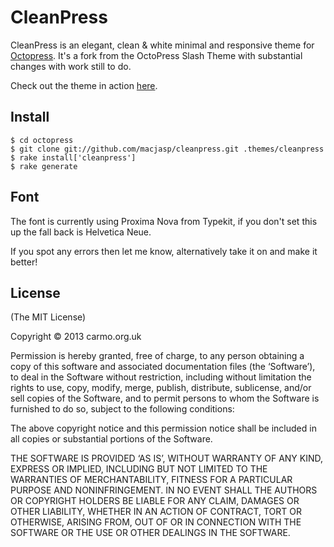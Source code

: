 CleanPress
==========
CleanPress is an elegant, clean & white minimal and responsive theme for [Octopress](http://octopress.org). It's a fork from the OctoPress Slash Theme with substantial changes with work still to do.

Check out the theme in action [here](http://carmo.org.uk).


Install
-------
    $ cd octopress
    $ git clone git://github.com/macjasp/cleanpress.git .themes/cleanpress
    $ rake install['cleanpress']
    $ rake generate


Font
---------------------
The font is currently using Proxima Nova from Typekit, if you don't set this up the fall back is Helvetica Neue.

If you spot any errors then let me know, alternatively take it on and make it better!

License
-------
(The MIT License)

Copyright © 2013 carmo.org.uk

Permission is hereby granted, free of charge, to any person obtaining a copy of this software and associated documentation files (the ‘Software’), to deal in the Software without restriction, including without limitation the rights to use, copy, modify, merge, publish, distribute, sublicense, and/or sell copies of the Software, and to permit persons to whom the Software is furnished to do so, subject to the following conditions:

The above copyright notice and this permission notice shall be included in all copies or substantial portions of the Software.

THE SOFTWARE IS PROVIDED ‘AS IS’, WITHOUT WARRANTY OF ANY KIND, EXPRESS OR IMPLIED, INCLUDING BUT NOT LIMITED TO THE WARRANTIES OF MERCHANTABILITY, FITNESS FOR A PARTICULAR PURPOSE AND NONINFRINGEMENT. IN NO EVENT SHALL THE AUTHORS OR COPYRIGHT HOLDERS BE LIABLE FOR ANY CLAIM, DAMAGES OR OTHER LIABILITY, WHETHER IN AN ACTION OF CONTRACT, TORT OR OTHERWISE, ARISING FROM, OUT OF OR IN CONNECTION WITH THE SOFTWARE OR THE USE OR OTHER DEALINGS IN THE SOFTWARE.
